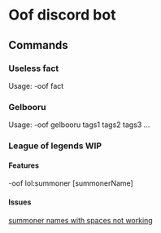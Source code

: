 # Oof discord bot

## Commands

### Useless fact

Usage: -oof fact

### Gelbooru

Usage: -oof gelbooru tags1 tags2 tags3 ...

### League of legends WIP

#### Features

-oof lol:summoner [summonerName]

#### Issues
[summoner names with spaces not working](https://github.com/ingerable/Oof-Discord-Bot/issues/4)


